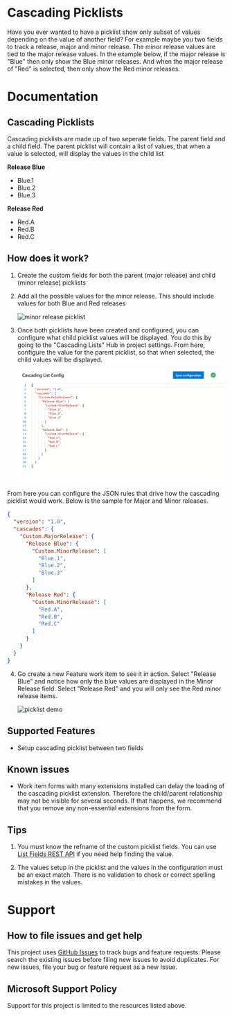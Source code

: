 # Cascading Picklists

Have you ever wanted to have a picklist show only subset of values depending on the value of another field? For example maybe you two fields to track a release, major and minor release. The minor release values are tied to the major release values. In the example below, if the major release is "Blue" then only show the Blue minor releases. And when the major release of "Red" is selected, then only show the Red minor releases.

# Documentation

## Cascading Picklists

Cascading picklists are made up of two seperate fields. The parent field and a child field. The parent picklist will contain a list of values, that when a value is selected, will display the values in the child list

**Release Blue**

- Blue.1
- Blue.2
- Blue.3

**Release Red**

- Red.A
- Red.B
- Red.C

## How does it work?

1. Create the custom fields for both the parent (major release) and child (minor release) picklists
2. Add all the possible values for the minor release. This should include values for both Blue and Red releases

   ![minor release picklist](./images/picklist-child.png 'Configure Picklist')

3. Once both picklists have been created and configured, you can configure what child picklist values will be displayed. You do this by going to the "Cascading Lists" Hub in project settings. From here, configure the value for the parent picklist, so that when selected, the child values will be displayed.

   ![image](./images/settings-hub-1.png)

From here you can configure the JSON rules that drive how the cascading picklist would work. Below is the sample for Major and Minor releases.

   ```json
   {
     "version": "1.0",
     "cascades": {
       "Custom.MajorRelease": {
         "Release Blue": {
           "Custom.MinorRelease": [
             "Blue.1",
             "Blue.2",
             "Blue.3"
           ]
         },
         "Release Red": {
           "Custom.MinorRelease": [
             "Red.A",
             "Red.B",
             "Red.C"
           ]
         }
       }
     }
   }
   ```

4. Go create a new Feature work item to see it in action. Select "Release Blue" and notice how only the blue values are displayed in the Minor Release field. Select "Release Red" and you will only see the Red minor release items.

   ![picklist demo](./images/picklist-demo.gif 'picklist demo')

## Supported Features

- Setup cascading picklist between two fields

## Known issues

- Work item forms with many extensions installed can delay the loading of the cascading picklist extension. Therefore the child/parent relationship may not be visible for several seconds. If that happens, we recommend that you remove any non-essential extensions from the form.

## Tips

1. You must know the refname of the custom picklist fields. You can use [List Fields REST API](https://docs.microsoft.com/en-us/rest/api/azure/devops/wit/fields/list?view=azure-devops-rest-5.0) if you need help finding the value.

2. The values setup in the picklist and the values in the configuration must be an exact match. There is no validation to check or correct spelling mistakes in the values.

# Support

## How to file issues and get help

This project uses [GitHub Issues](https://github.com/microsoft/azure-devops-extension-cascading-picklist/issues) to track bugs and feature requests. Please search the existing issues before filing new issues to avoid duplicates. For new issues, file your bug or feature request as a new Issue.

## Microsoft Support Policy

Support for this project is limited to the resources listed above.